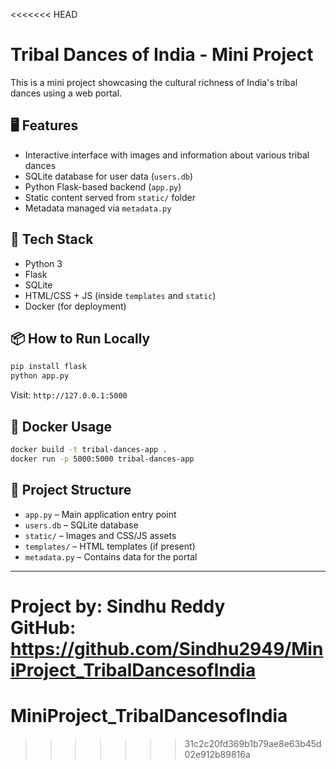 <<<<<<< HEAD
# Tribal Dances of India - Mini Project

This is a mini project showcasing the cultural richness of India's tribal dances using a web portal.

## 🖥️ Features
- Interactive interface with images and information about various tribal dances
- SQLite database for user data (`users.db`)
- Python Flask-based backend (`app.py`)
- Static content served from `static/` folder
- Metadata managed via `metadata.py`

## 🚀 Tech Stack
- Python 3
- Flask
- SQLite
- HTML/CSS + JS (inside `templates` and `static`)
- Docker (for deployment)

## 📦 How to Run Locally

```bash
pip install flask
python app.py
```

Visit: `http://127.0.0.1:5000`

## 🐳 Docker Usage

```bash
docker build -t tribal-dances-app .
docker run -p 5000:5000 tribal-dances-app
```

## 📁 Project Structure

- `app.py` – Main application entry point
- `users.db` – SQLite database
- `static/` – Images and CSS/JS assets
- `templates/` – HTML templates (if present)
- `metadata.py` – Contains data for the portal

---
**Project by:** Sindhu Reddy  
**GitHub:** https://github.com/Sindhu2949/MiniProject_TribalDancesofIndia
=======
# MiniProject_TribalDancesofIndia
>>>>>>> 31c2c20fd369b1b79ae8e63b45d02e912b89816a
